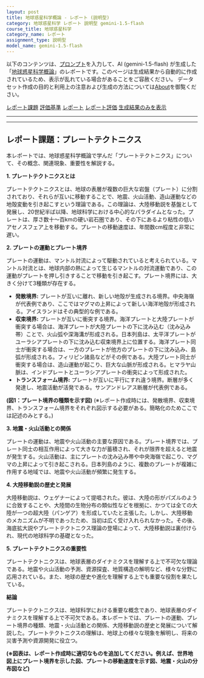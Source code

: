 ```yaml
---
layout: post
title: 地球惑星科学概論 - レポート (説明型)
category: 地球惑星科学 レポート 説明型 gemini-1.5-flash
course_title: 地球惑星科学
category_name: レポート
assignment_type: 説明型
model_name: gemini-1.5-flash
---
```


以下のコンテンツは、[プロンプト](https://github.com/takedatoshiyuki/synthetic_assignments/tree/main/generated/地球惑星科学/gemini-1.5-flash/prompt_レポート-説明型.md)を入力して、AI (gemini-1.5-flash) が生成した「[地球惑星科学概論](/contents/地球惑星科学/)」のレポートです。このページは生成結果から自動的に作成されているため、表示が乱れている場合があることをご容赦ください。
データセット作成の目的と利用上の注意および生成の方法については[About](/About)を御覧ください。

[レポート課題](../レポート課題-説明型)
[評価基準](../評価基準-説明型)
[レポート](../レポート-説明型)
[レポート評価](../レポート評価-説明型)
[生成結果のみを表示](https://github.com/takedatoshiyuki/synthetic_assignments/tree/main/generated/地球惑星科学/gemini-1.5-flash/レポート-説明型.md)
  

***
***
  
## レポート課題：プレートテクトニクス

本レポートでは、地球惑星科学概論で学んだ「プレートテクトニクス」について、その概念、関連現象、重要性を解説する。

**1. プレートテクトニクスとは**

プレートテクトニクスとは、地球の表層が複数の巨大な岩盤（プレート）に分割されており、それらが互いに移動することで、地震、火山活動、造山運動などの地殻変動を引き起こすという理論である。この理論は、大陸移動説を基盤として発展し、20世紀半ば以降、地球科学における中心的なパラダイムとなった。プレートは、厚さ数十～百kmの硬い岩石圏であり、その下にあるより粘性の低いアセノスフェア上を移動する。プレートの移動速度は、年間数cm程度と非常に遅い。

**2. プレートの運動とプレート境界**

プレートの運動は、マントル対流によって駆動されていると考えられている。マントル対流とは、地球内部の熱によって生じるマントルの対流運動であり、この運動がプレートを押し引きすることで移動を引き起こす。プレート境界には、大きく分けて3種類が存在する。

* **発散境界:** プレートが互いに離れ、新しい地殻が生成される境界。中央海嶺が代表例であり、ここではマグマの上昇によって新しい海洋地殻が形成される。アイスランドはその典型的な例である。
* **収束境界:** プレートが互いに衝突する境界。海洋プレートと大陸プレートが衝突する場合は、海洋プレートが大陸プレートの下に沈み込む（沈み込み帯）ことで、火山弧や深海溝が形成される。日本列島は、太平洋プレートがユーラシアプレートの下に沈み込む収束境界上に位置する。海洋プレート同士が衝突する場合は、一方のプレートが他方のプレートの下に沈み込み、島弧が形成される。フィリピン諸島などがその例である。大陸プレート同士が衝突する場合は、造山運動が起こり、巨大な山脈が形成される。ヒマラヤ山脈は、インドプレートとユーラシアプレートの衝突によって形成された。
* **トランスフォーム境界:** プレートが互いに平行にすれ違う境界。断層が多く発達し、地震活動が活発である。サンアンドレアス断層が代表例である。

**(図1：プレート境界の種類を示す図)**  (※レポート作成時には、発散境界、収束境界、トランスフォーム境界をそれぞれ図示する必要がある。簡略化のためここでは記述のみとする。)


**3. 地震・火山活動との関係**

プレートの運動は、地震や火山活動の主要な原因である。プレート境界では、プレート同士の相互作用によって大きな力が蓄積され、それが限界を超えると地震が発生する。火山活動は、主にプレートの沈み込み帯や中央海嶺で起こり、マグマの上昇によって引き起こされる。日本列島のように、複数のプレートが複雑に作用する地域では、地震や火山活動が頻繁に発生する。

**4. 大陸移動説の歴史と発展**

大陸移動説は、ウェゲナーによって提唱された。彼は、大陸の形がパズルのように合致することや、大陸間の生物分布の類似性などを根拠に、かつては全ての大陸が一つの超大陸（パンゲア）を形成していたと主張した。しかし、大陸移動のメカニズムが不明であったため、当初は広く受け入れられなかった。その後、海底拡大説やプレートテクトニクス理論の登場によって、大陸移動説は裏付けられ、現代の地球科学の基礎となった。

**5. プレートテクトニクスの重要性**

プレートテクトニクスは、地球表層のダイナミクスを理解する上で不可欠な理論である。地震や火山活動の予測、資源探査、地質構造の解明など、様々な分野に応用されている。また、地球の歴史や進化を理解する上でも重要な役割を果たしている。


**結論**

プレートテクトニクスは、地球科学における重要な概念であり、地球表層のダイナミクスを理解する上で不可欠である。本レポートでは、プレートの運動、プレート境界の種類、地震・火山活動との関係、大陸移動説の歴史と発展について解説した。プレートテクトニクスの理解は、地球上の様々な現象を解明し、将来の災害予測や資源開発に役立つ。


**(※図表は、レポート作成時に適切なものを追加してください。例えば、世界地図上にプレート境界を示した図、プレートの移動速度を示す図、地震・火山の分布図など)**
